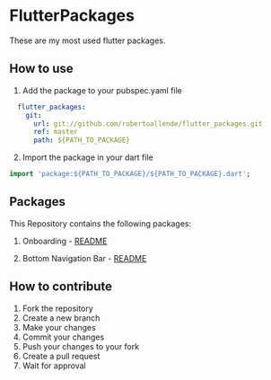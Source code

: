 # FlutterPackages

These are my most used flutter packages.

## How to use

1. Add the package to your pubspec.yaml file

```yaml
  flutter_packages:
    git:
      url: git://github.com/robertoallende/flutter_packages.git
      ref: master
      path: ${PATH_TO_PACKAGE}
```

2. Import the package in your dart file

```dart
import 'package:${PATH_TO_PACKAGE}/${PATH_TO_PACKAGE}.dart';
```

## Packages

This Repository contains the following packages:

1. Onboarding - [README](packages/onboarding/README.md)

2. Bottom Navigation Bar - [README](packages/bottom_navigation_bar/README.md)

## How to contribute

1. Fork the repository
2. Create a new branch
3. Make your changes
4. Commit your changes
5. Push your changes to your fork
6. Create a pull request
7. Wait for approval
